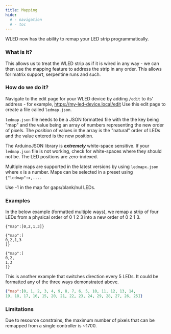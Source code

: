 ```yaml
---
title: Mapping
hide:
  # - navigation
  # - toc
---
```


WLED now has the ability to remap your LED strip programmatically.

### What is it?
This allows us to treat the WLED strip as if it is wired in any way - we can then use the mapping feature to address the strip in any order. This allows for matrix support, serpentine runs and such.

### How do we do it?

Navigate to the edit page for your WLED device by adding `/edit` to its' address - for example, https://my-led-device.local/edit
Use this edit page to create a file called `ledmap.json`.

`ledmap.json` file needs to be a JSON formatted file with the the key being "map" and the value being an array of numbers representing the new order of pixels. The _position_ of values in the array is the "natural" order of LEDs and the value entered is the new position.
  
The ArduinoJSON library is *****extremely***** white-space sensitive.
If your `ledmap.json` file is not working, check for white-spaces where they should not be. The LED positions are zero-indexed.

Multiple maps are supported in the latest versions by using `ledmapx.json` where x is a number. Maps can be selected in a preset using `{"ledmap":x,...`.

Use -1 in the map for gaps/blank/nul LEDs.

### Examples 
In the below example (formatted multiple ways), we remap a strip of four LEDs from a physical order of 0 1 2 3 into a new order of 0 2 1 3.

    {"map":[0,2,1,3]}

    {"map":[
    0,2,1,3
    ]}

    {"map":[
    0,2,
    1,3
    ]}


This is another example that switches direction every 5 LEDs.
It could be formatted any of the three ways demonstrated above.
  
```json
{"map":[0, 1, 2, 3, 4, 9, 8, 7, 6, 5, 10, 11, 12, 13, 14,
19, 18, 17, 16, 15, 20, 21, 22, 23, 24, 29, 28, 27, 26, 25]}
```
### Limitations
Due to resource constrains, the maximum number of pixels that can be remapped from a single controller is ~1700.
